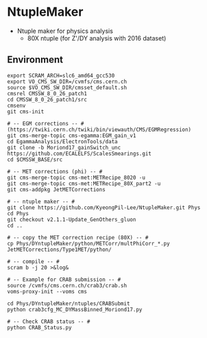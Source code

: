 # NtupleMaker
* Ntuple maker for physics analysis
   * 80X ntuple (for Z'/DY analysis with 2016 dataset)

## Environment
	export SCRAM_ARCH=slc6_amd64_gcc530
	export VO_CMS_SW_DIR=/cvmfs/cms.cern.ch
	source $VO_CMS_SW_DIR/cmsset_default.sh
	cmsrel CMSSW_8_0_26_patch1
	cd CMSSW_8_0_26_patch1/src
	cmsenv
	git cms-init

	# -- EGM corrections -- # (https://twiki.cern.ch/twiki/bin/viewauth/CMS/EGMRegression)
	git cms-merge-topic cms-egamma:EGM_gain_v1
	cd EgammaAnalysis/ElectronTools/data
	git clone -b Moriond17_gainSwitch_unc https://github.com/ECALELFS/ScalesSmearings.git
	cd $CMSSW_BASE/src

	# -- MET corrections (phi) -- #
	git cms-merge-topic cms-met:METRecipe_8020 -u
	git cms-merge-topic cms-met:METRecipe_80X_part2 -u
	git cms-addpkg JetMETCorrections

	# -- ntuple maker -- #
	git clone https://github.com/KyeongPil-Lee/NtupleMaker.git Phys
	cd Phys
	git checkout v2.1.1-Update_GenOthers_gluon
	cd ..

	# -- copy the MET correction recipe (80X) -- #
	cp Phys/DYntupleMaker/python/METCorr/multPhiCorr_*.py JetMETCorrections/Type1MET/python/
	
	# -- compile -- #
	scram b -j 20 >&log&

	# -- Example for CRAB submission -- #
	source /cvmfs/cms.cern.ch/crab3/crab.sh
	voms-proxy-init --voms cms

	cd Phys/DYntupleMaker/ntuples/CRABSubmit
	python crab3cfg_MC_DYMassBinned_Moriond17.py

	# -- Check CRAB status -- #
	python CRAB_Status.py
